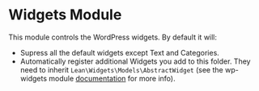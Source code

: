 # Widgets Module

This module controls the WordPress widgets. By default it will:

-  Supress all the default widgets except Text and Categories.
-  Automatically register additional Widgets you add to this folder. They need to inherit `Lean\Widgets\Models\AbstractWidget` (see the wp-widgets module [documentation](https://github.com/wearenolte/wp-widgets#creating-custom-widgets) for more info).
